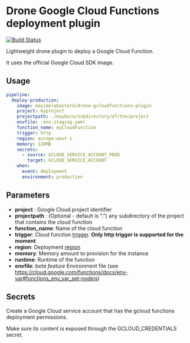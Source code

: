 # Drone Google Cloud Functions deployment plugin

[![Build Status](https://travis-ci.org/maximelebastard/drone-gcloudfunctions-plugin.svg?branch=master)](https://travis-ci.org/maximelebastard/drone-gcloudfunctions-plugin)

Lightweight drone plugin to deploy a Google Cloud Function.

It uses the official Google Cloud SDK image.

## Usage

```yaml
pipeline:
  deploy-production:
    image: maximelebastard/drone-gcloudfunctions-plugin
    project: myproject
    projectpath: ./maybe/a/subdirectory/of/the/project
    envfile: .env.staging.yaml
    function_name: myCloudFunction
    trigger: http
    region: europe-west-1
    memory: 128MB
    secrets:
      - source: GCLOUD_SERVICE_ACCOUNT_PROD
        target: GCLOUD_SERVICE_ACCOUNT
    when:
      event: deployment
      environment: production
```


## Parameters

* **project** : Google Cloud project identifier
* **projectpath** : (Optional - default is ".") any subdirectory of the project that contains the cloud function
* **function_name**: Name of the cloud function
* **trigger**: Cloud function [trigger](https://cloud.google.com/functions/docs/concepts/events-triggers). **Only http trigger is supported for the moment**
* **region**: Deployment [region](https://cloud.google.com/compute/docs/regions-zones/)
*  **memory**: Memory amount to provision for the instance
* **runtime**: Runtime of the function
* **envfile**: _beta feature_ Environment file (see https://cloud.google.com/functions/docs/env-var#functions_env_var_set-nodejs)


## Secrets

Create a Google Cloud service account that has the gcloud functions deployment permissions.

Make sure its content is exposed through the GCLOUD_CREDENTIALS secret.